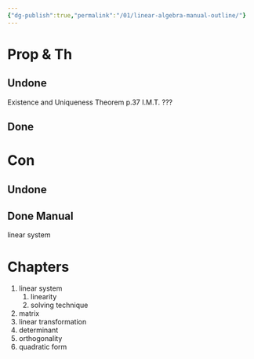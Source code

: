 ```yaml
---
{"dg-publish":true,"permalink":"/01/linear-algebra-manual-outline/"}
---
```



# Prop & Th

## Undone

Existence and Uniqueness Theorem p.37
I.M.T.
???

## Done

# Con

## Undone

## Done Manual
linear system


# Chapters

1. linear system
	1. linearity
	2. solving technique
2. matrix
3. linear transformation
4. determinant
5. orthogonality
6. quadratic form
